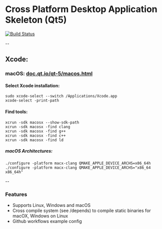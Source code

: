 Cross Platform Desktop Application Skeleton (Qt5)
=================================================

[![Build Status](https://travis-ci.com/bitcoincore-dev/crossplatformskeleton.svg?branch=master)](https://travis-ci.com/bitcoincore-dev/crossplatformskeleton)

--

## Xcode:

### macOS: [doc.qt.io/qt-5/macos.html](https://doc.qt.io/qt-5/macos.html)

#### Select Xcode installation:

```
sudo xcode-select --switch /Applications/Xcode.app
xcode-select -print-path
```

#### Find tools:

```
xcrun -sdk macosx --show-sdk-path
xcrun -sdk macosx -find clang
xcrun -sdk macosx -find g++
xcrun -sdk macosx -find c++
xcrun -sdk macosx -find ld
```

##### macOS Architectures:

```
./configure -platform macx-clang QMAKE_APPLE_DEVICE_ARCHS=x86_64h
./configure -platform macx-clang QMAKE_APPLE_DEVICE_ARCHS="x86_64 x86_64h"

```


--
### Features
* Supports Linux, Windows and macOS
* Cross compile system (see /depends) to compile static binaries for macOX, Windows on Linux
* Github workflows example config